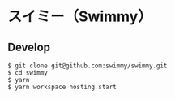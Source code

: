 # スイミー（Swimmy）

## Develop

```
$ git clone git@github.com:swimmy/swimmy.git
$ cd swimmy
$ yarn
$ yarn workspace hosting start
```

